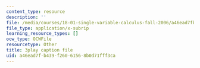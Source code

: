 ```yaml
---
content_type: resource
description: ''
file: /media/courses/18-01-single-variable-calculus-fall-2006/a46ead7fb439f26061568b0d71fff3ca_--lPz7VFnKI.srt
file_type: application/x-subrip
learning_resource_types: []
ocw_type: OCWFile
resourcetype: Other
title: 3play caption file
uid: a46ead7f-b439-f260-6156-8b0d71fff3ca
---
```

